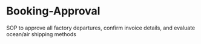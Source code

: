 # Booking-Approval
SOP to approve all factory departures, confirm invoice details, and evaluate ocean/air shipping methods
